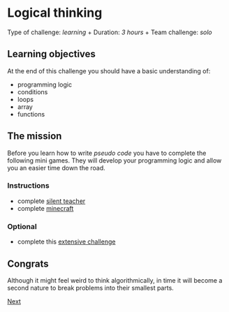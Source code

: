 # Logical thinking

Type of challenge: *learning* +
Duration: *3 hours* +
Team challenge: *solo*

## Learning objectives

At the end of this challenge you should have a basic understanding of:

* programming logic
* conditions
* loops
* array
* functions

## The mission

Before you learn how to write *pseudo code* you have to complete the following
mini games. They will develop your programming logic and allow you an easier
time down the road.

### Instructions

* complete [silent teacher](http://silentteacher.toxicode.fr/)
* complete [minecraft](https://code.org/minecraft)

### Optional

* complete this [extensive challenge](https://studio.code.org/s/20-hour)

## Congrats

Although it might feel weird to think algorithmically, in time it will become a
second nature to break problems into their smallest parts.

[Next](./01-variables.md)